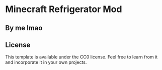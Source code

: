 # Minecraft Refrigerator Mod

## By me lmao


## License

This template is available under the CC0 license. Feel free to learn from it and incorporate it in your own projects.

